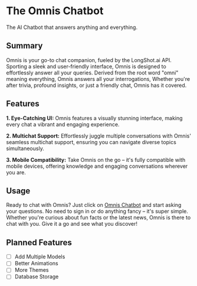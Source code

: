 # The Omnis Chatbot

The AI Chatbot that answers anything and everything.

## Summary

Omnis is your go-to chat companion, fueled by the LongShot.ai API. Sporting a sleek and user-friendly interface, Omnis is designed to effortlessly answer all your queries. Derived from the root word "omni" meaning everything, Omnis answers all your interrogations, Whether you're after trivia, profound insights, or just a friendly chat, Omnis has it covered.

## Features

**1. Eye-Catching UI:**
Omnis features a visually stunning interface, making every chat a vibrant and engaging experience.

**2. Multichat Support:**
Effortlessly juggle multiple conversations with Omnis' seamless multichat support, ensuring you can navigate diverse topics simultaneously.

**3. Mobile Compatibility:**
Take Omnis on the go – it's fully compatible with mobile devices, offering knowledge and engaging conversations wherever you are.

## Usage

Ready to chat with Omnis? Just click on [Omnis Chatbot](https://omnis-chatbot.vercel.app) and start asking your questions. No need to sign in or do anything fancy – it's super simple. Whether you're curious about fun facts or the latest news, Omnis is there to chat with you. Give it a go and see what you discover!

## Planned Features

- [ ] Add Multiple Models
- [ ] Better Animations
- [ ] More Themes
- [ ] Database Storage
